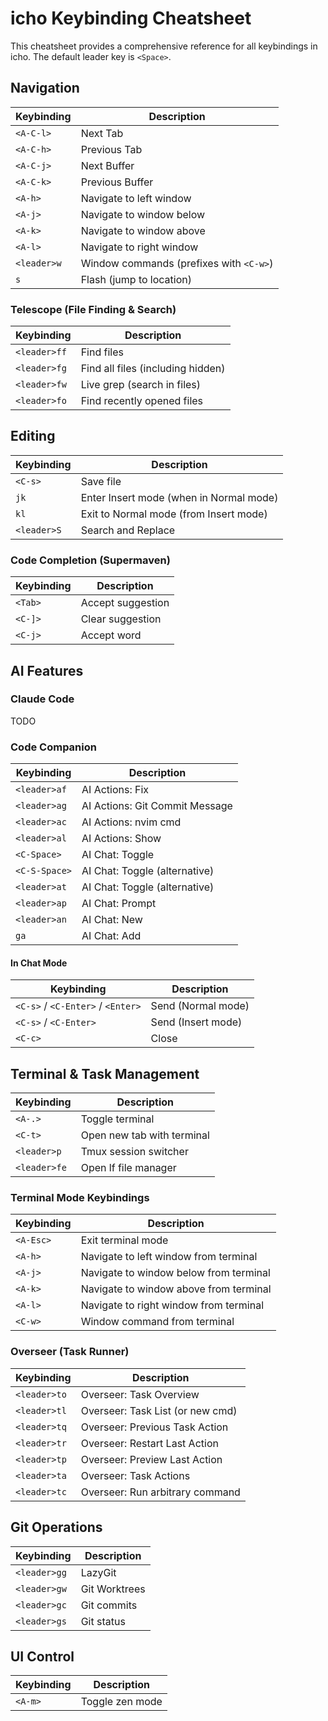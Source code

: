 # icho Keybinding Cheatsheet

This cheatsheet provides a comprehensive reference for all keybindings in icho. The default leader key is `<Space>`.

## Navigation

| Keybinding | Description |
|------------|-------------|
| `<A-C-l>` | Next Tab |
| `<A-C-h>` | Previous Tab |
| `<A-C-j>` | Next Buffer |
| `<A-C-k>` | Previous Buffer |
| `<A-h>` | Navigate to left window |
| `<A-j>` | Navigate to window below |
| `<A-k>` | Navigate to window above |
| `<A-l>` | Navigate to right window |
| `<leader>w` | Window commands (prefixes with `<C-w>`) |
| `s` | Flash (jump to location) |

### Telescope (File Finding & Search)

| Keybinding | Description |
|------------|-------------|
| `<leader>ff` | Find files |
| `<leader>fg` | Find all files (including hidden) |
| `<leader>fw` | Live grep (search in files) |
| `<leader>fo` | Find recently opened files |

## Editing

| Keybinding | Description |
|------------|-------------|
| `<C-s>` | Save file |
| `jk` | Enter Insert mode (when in Normal mode) |
| `kl` | Exit to Normal mode (from Insert mode) |
| `<leader>S` | Search and Replace |

### Code Completion (Supermaven)

| Keybinding | Description |
|------------|-------------|
| `<Tab>` | Accept suggestion |
| `<C-]>` | Clear suggestion |
| `<C-j>` | Accept word |

## AI Features

### Claude Code

TODO

### Code Companion

| Keybinding | Description |
|------------|-------------|
| `<leader>af` | AI Actions: Fix |
| `<leader>ag` | AI Actions: Git Commit Message |
| `<leader>ac` | AI Actions: nvim cmd |
| `<leader>al` | AI Actions: Show |
| `<C-Space>` | AI Chat: Toggle |
| `<C-S-Space>` | AI Chat: Toggle (alternative) |
| `<leader>at` | AI Chat: Toggle (alternative) |
| `<leader>ap` | AI Chat: Prompt |
| `<leader>an` | AI Chat: New |
| `ga` | AI Chat: Add |

#### In Chat Mode

| Keybinding | Description |
|------------|-------------|
| `<C-s>` / `<C-Enter>` / `<Enter>` | Send (Normal mode) |
| `<C-s>` / `<C-Enter>` | Send (Insert mode) |
| `<C-c>` | Close |

## Terminal & Task Management

| Keybinding | Description |
|------------|-------------|
| `<A-.>` | Toggle terminal |
| `<C-t>` | Open new tab with terminal |
| `<leader>p` | Tmux session switcher |
| `<leader>fe` | Open lf file manager |

### Terminal Mode Keybindings

| Keybinding | Description |
|------------|-------------|
| `<A-Esc>` | Exit terminal mode |
| `<A-h>` | Navigate to left window from terminal |
| `<A-j>` | Navigate to window below from terminal |
| `<A-k>` | Navigate to window above from terminal |
| `<A-l>` | Navigate to right window from terminal |
| `<C-w>` | Window command from terminal |

### Overseer (Task Runner)

| Keybinding | Description |
|------------|-------------|
| `<leader>to` | Overseer: Task Overview |
| `<leader>tl` | Overseer: Task List (or new cmd) |
| `<leader>tq` | Overseer: Previous Task Action |
| `<leader>tr` | Overseer: Restart Last Action |
| `<leader>tp` | Overseer: Preview Last Action |
| `<leader>ta` | Overseer: Task Actions |
| `<leader>tc` | Overseer: Run arbitrary command |

## Git Operations

| Keybinding | Description |
|------------|-------------|
| `<leader>gg` | LazyGit |
| `<leader>gw` | Git Worktrees |
| `<leader>gc` | Git commits |
| `<leader>gs` | Git status |

## UI Control

| Keybinding | Description |
|------------|-------------|
| `<A-m>` | Toggle zen mode |
